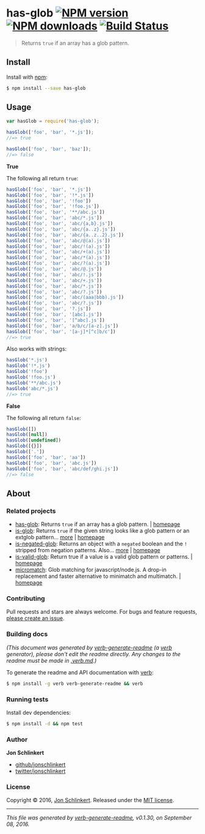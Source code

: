 # has-glob [![NPM version](https://img.shields.io/npm/v/has-glob.svg?style=flat)](https://www.npmjs.com/package/has-glob) [![NPM downloads](https://img.shields.io/npm/dm/has-glob.svg?style=flat)](https://npmjs.org/package/has-glob) [![Build Status](https://img.shields.io/travis/jonschlinkert/has-glob.svg?style=flat)](https://travis-ci.org/jonschlinkert/has-glob)

> Returns `true` if an array has a glob pattern.

## Install

Install with [npm](https://www.npmjs.com/):

```sh
$ npm install --save has-glob
```

## Usage

```js
var hasGlob = require('has-glob');

hasGlob(['foo', 'bar', '*.js']);
//=> true

hasGlob(['foo', 'bar', 'baz']);
//=> false
```

**True**

The following all return `true`:

```js
hasGlob(['foo', 'bar', '*.js'])
hasGlob(['foo', 'bar', '!*.js'])
hasGlob(['foo', 'bar', '!foo'])
hasGlob(['foo', 'bar', '!foo.js'])
hasGlob(['foo', 'bar', '**/abc.js'])
hasGlob(['foo', 'bar', 'abc/*.js'])
hasGlob(['foo', 'bar', 'abc/{a,b}.js'])
hasGlob(['foo', 'bar', 'abc/{a..z}.js'])
hasGlob(['foo', 'bar', 'abc/{a..z..2}.js'])
hasGlob(['foo', 'bar', 'abc/@(a).js'])
hasGlob(['foo', 'bar', 'abc/!(a).js'])
hasGlob(['foo', 'bar', 'abc/+(a).js'])
hasGlob(['foo', 'bar', 'abc/*(a).js'])
hasGlob(['foo', 'bar', 'abc/?(a).js'])
hasGlob(['foo', 'bar', 'abc/@.js'])
hasGlob(['foo', 'bar', 'abc/!.js'])
hasGlob(['foo', 'bar', 'abc/+.js'])
hasGlob(['foo', 'bar', 'abc/*.js'])
hasGlob(['foo', 'bar', 'abc/?.js'])
hasGlob(['foo', 'bar', 'abc/(aaa|bbb).js'])
hasGlob(['foo', 'bar', 'abc/?.js'])
hasGlob(['foo', 'bar', '?.js'])
hasGlob(['foo', 'bar', '[abc].js'])
hasGlob(['foo', 'bar', '[^abc].js'])
hasGlob(['foo', 'bar', 'a/b/c/[a-z].js'])
hasGlob(['foo', 'bar', '[a-j]*[^c]b/c'])
//=> true
```

Also works with strings:

```js
hasGlob('*.js')
hasGlob('!*.js')
hasGlob('!foo')
hasGlob('!foo.js')
hasGlob('**/abc.js')
hasGlob('abc/*.js')
//=> true
```

**False**

The following all return `false`:

```js
hasGlob([])
hasGlob([null])
hasGlob([undefined])
hasGlob([{}])
hasGlob(['.'])
hasGlob(['foo', 'bar', 'aa'])
hasGlob(['foo', 'bar', 'abc.js'])
hasGlob(['foo', 'bar', 'abc/def/ghi.js'])
//=> false
```

## About

### Related projects

* [has-glob](https://www.npmjs.com/package/has-glob): Returns `true` if an array has a glob pattern. | [homepage](https://github.com/jonschlinkert/has-glob "Returns `true` if an array has a glob pattern.")
* [is-glob](https://www.npmjs.com/package/is-glob): Returns `true` if the given string looks like a glob pattern or an extglob pattern… [more](https://github.com/jonschlinkert/is-glob) | [homepage](https://github.com/jonschlinkert/is-glob "Returns `true` if the given string looks like a glob pattern or an extglob pattern. This makes it easy to create code that only uses external modules like node-glob when necessary, resulting in much faster code execution and initialization time, and a bet")
* [is-negated-glob](https://www.npmjs.com/package/is-negated-glob): Returns an object with a `negated` boolean and the `!` stripped from negation patterns. Also… [more](https://github.com/jonschlinkert/is-negated-glob) | [homepage](https://github.com/jonschlinkert/is-negated-glob "Returns an object with a `negated` boolean and the `!` stripped from negation patterns. Also respects extglobs.")
* [is-valid-glob](https://www.npmjs.com/package/is-valid-glob): Return true if a value is a valid glob pattern or patterns. | [homepage](https://github.com/jonschlinkert/is-valid-glob "Return true if a value is a valid glob pattern or patterns.")
* [micromatch](https://www.npmjs.com/package/micromatch): Glob matching for javascript/node.js. A drop-in replacement and faster alternative to minimatch and multimatch. | [homepage](https://github.com/jonschlinkert/micromatch "Glob matching for javascript/node.js. A drop-in replacement and faster alternative to minimatch and multimatch.")

### Contributing

Pull requests and stars are always welcome. For bugs and feature requests, [please create an issue](../../issues/new).

### Building docs

_(This document was generated by [verb-generate-readme](https://github.com/verbose/verb-generate-readme) (a [verb](https://github.com/verbose/verb) generator), please don't edit the readme directly. Any changes to the readme must be made in [.verb.md](.verb.md).)_

To generate the readme and API documentation with [verb](https://github.com/verbose/verb):

```sh
$ npm install -g verb verb-generate-readme && verb
```

### Running tests

Install dev dependencies:

```sh
$ npm install -d && npm test
```

### Author

**Jon Schlinkert**

* [github/jonschlinkert](https://github.com/jonschlinkert)
* [twitter/jonschlinkert](http://twitter.com/jonschlinkert)

### License

Copyright © 2016, [Jon Schlinkert](https://github.com/jonschlinkert).
Released under the [MIT license](https://github.com/jonschlinkert/has-glob/blob/master/LICENSE).

***

_This file was generated by [verb-generate-readme](https://github.com/verbose/verb-generate-readme), v0.1.30, on September 08, 2016._